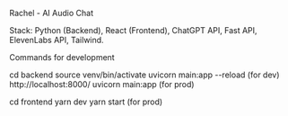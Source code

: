 Rachel - AI Audio Chat

Stack: Python (Backend), React (Frontend), ChatGPT API, Fast API, ElevenLabs API, Tailwind.

Commands for development

cd backend
source venv/bin/activate
uvicorn main:app --reload (for dev)
http://localhost:8000/
uvicorn main:app (for prod)

cd frontend
yarn dev
yarn start (for prod)